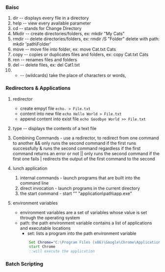 ### Baisc

1. dir -- displays every file in a directory
2. help -- view every available parameter
3. cd -- stands for Change Directory
4. Mkdir -- create directories/folders, ex: mkdir "My Cats"
5. rmdir -- delete directories/folders, ex: rmdir /S "Folder"
    delete with path: mkdir 'path\Folder'
6. move -- move file into folder, ex: move Cat.txt Cats
7. copy -- copies or duplicates files and folders, ex: copy Cat.txt Cats
8. ren -- renames files and folders
9. del -- delete files, ex: del Cat1.txt
10. * -- (wildcards) take the place of characters or words,

### Redirectors & Applications

1. redirector 
    - create empyt file
        `echo. > File.txt`
    - content into new file
        `echo Hello World > File.txt`
    - append content into exist file
        `echo Goodbye World >> File.txt`
2. type -- displays the contents of a text file

3. Combining Commands - use a redirector, to redirect from one command to another
    && only runs the second command if the first runs successfully
    &  runs the second command regardless if the first command returns an error or not
    || only runs the second command if the first one fails
    |  redirects the output of the first command to the second

4. lunch application
    1. internal commands - launch programs that are built into the command line
    2. direct invocation - launch programs in the current directory
    3. the start command - start "" "application\path\app.exe"

5. environment variables
    - environment variables are a set of variables whose value is set through the operating system
    - path: the path environment variable contains a list of applications and executable locations  
        - set: lists a program into the path environment variable  
        ```bat
            Set Chrome="C:\Program Files (x86)\Google\Chrome\Application\chrome.exe"
            start Chrome
            ::will execute the application
        ```

### Batch Scripting

